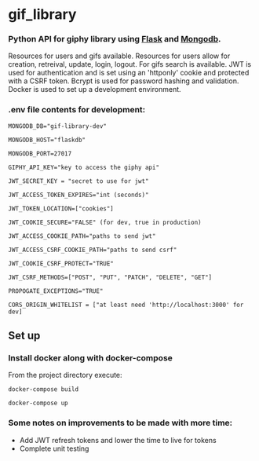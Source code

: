 # gif_library
### Python API for giphy library using [Flask](http://flask.palletsprojects.com/en/1.1.x/) and [Mongodb](https://docs.mongodb.com/manual/).
Resources for users and gifs available.  Resources for users allow for creation, retreival, update, login, logout. For gifs search is available.  JWT is used for authentication and is set using an 'httponly' cookie and protected with a CSRF token. Bcrypt is used for password hashing and validation. Docker is used to set up a development environment.

### .env file contents for development:

```MONGODB_DB="gif-library-dev"```

```MONGODB_HOST="flaskdb"```

```MONGODB_PORT=27017```

```GIPHY_API_KEY="key to access the giphy api"```

```JWT_SECRET_KEY = "secret to use for jwt"```

```JWT_ACCESS_TOKEN_EXPIRES="int (seconds)"```

```JWT_TOKEN_LOCATION=["cookies"]```

```JWT_COOKIE_SECURE="FALSE" (for dev, true in production)```

```JWT_ACCESS_COOKIE_PATH="paths to send jwt"```

```JWT_ACCESS_CSRF_COOKIE_PATH="paths to send csrf"```

```JWT_COOKIE_CSRF_PROTECT="TRUE"```

```JWT_CSRF_METHODS=["POST", "PUT", "PATCH", "DELETE", "GET"]```

```PROPOGATE_EXCEPTIONS="TRUE"```

```CORS_ORIGIN_WHITELIST = ["at least need 'http://localhost:3000' for dev]```


## Set up
### Install docker along with docker-compose

From the project directory execute:

```docker-compose build```

```docker-compose up```

### Some notes on improvements to be made with more time:

- Add JWT refresh tokens and lower the time to live for tokens
- Complete unit testing
